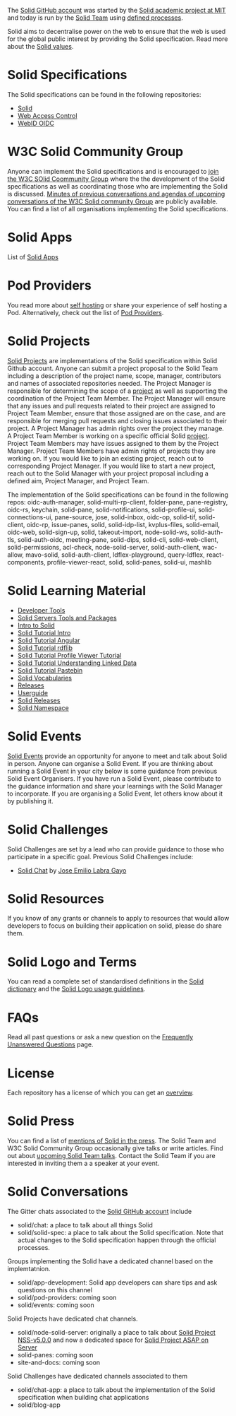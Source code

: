 The [Solid GitHub account](https://github.com/solid) was started by the [Solid academic project at MIT](https://solid.mit.edu) and today is run by the [Solid Team](https://github.com/solid/information/blob/master/solid-team.md) using [defined processes](https://github.com/solid/information/blob/master/decision-making-processes.md).

Solid aims to decentralise power on the web to ensure that the web is used for the global public interest by providing the Solid specification. Read more about the [Solid values](https://github.com/solid/information/blob/master/solid-values.md). 

# Solid Specifications 
The Solid specifications can be found in the following repositories: 
* [Solid](https://github.com/solid/solid-spec)  
* [Web Access Control](https://github.com/solid/web-access-control-spec) 
* [WebID OIDC](https://github.com/solid/webid-oidc-spec)

# W3C Solid Community Group
Anyone can implement the Solid specifications and is encouraged to [join the W3C SOlid Coommunity Group](https://www.w3.org/community/solid/) where the the development of the Solid specifications as well as coordinating those who are implementing the Solid is discussed. [Minutes of previous conversations and agendas of upcoming conversations of the W3C Solid community Group](https://www.w3.org/community/solid/wiki/Meetings) are publicly available. You can find a list of all organisations implementing the Solid specifications. 

 # Solid Apps
List of [Solid Apps](https://github.com/solid/solid-apps)

 # Pod Providers
 You read more about [self hosting](https://github.com/solid/information/blob/master/self-hosting.md) or share your experience of self hosting a Pod. Alternatively, check out the list of [Pod Providers](https://github.com/solid/information/blob/master/pod-providers.md). 

# Solid Projects 
[Solid Projects](https://github.com/orgs/solid/projects) are implementations of the Solid specification within Solid Github account. Anyone can submit a project proposal to the Solid Team including a description of the project name, scope, manager, contributors and names of associated repositories needed. The Project Manager is responsible for determining the scope of a [project](https://github.com/orgs/solid/projects) as well as supporting the coordination of the Project Team Member. The Project Manager will ensure that any issues and pull requests related to their project are assigned to Project Team Member, ensure that those assigned are on the case, and are responsible for merging pull requests and closing issues associated to their project. A Project Manager has admin rights over the project they manage. A Project Team Member is working on a specific official Solid [project](https://github.com/orgs/solid/projects). Project Team Members may have issues assigned to them by the Project  Manager. Project Team Members have admin rights of projects they are working on. If you would like to join an existing project, reach out to corresponding Project Manager. If you would like to start a new project, reach out to the Solid Manager with your project proposal including a defined aim, Project Manager, and Project Team.

The implementation of the Solid specifications can be found in the following repos:
oidc-auth-manager, solid-multi-rp-client, folder-pane, pane-registry, oidc-rs, keychain, solid-pane, solid-notifications, solid-profile-ui, solid-connections-ui, pane-source, jose, solid-inbox, oidc-op, solid-tif, solid-client, oidc-rp, issue-panes, solid, solid-idp-list, kvplus-files, solid-email, oidc-web, solid-sign-up, solid, takeout-import, node-solid-ws, solid-auth-tls,  solid-auth-oidc, meeting-pane, solid-dips, solid-cli, solid-web-client, solid-permissions, acl-check, node-solid-server, solid-auth-client, wac-allow, mavo-solid, solid-auth-client, ldflex-playground, query-ldflex, react-components, profile-viewer-react, solid, solid-panes, solid-ui, mashlib

# Solid Learning Material
* [Developer Tools](https://github.com/solid/information/blob/master/developer-tools.md)
* [Solid Servers Tools and Packages](https://github.com/solid/solid-platform)
* [Intro to Solid](https://github.com/solid/intro-to-solid-slides)
* [Solid Tutorial Intro](https://github.com/solid/solid-tutorial-intro)
* [Solid Tutorial Angular](https://github.com/solid/solid-tutorial-angular)
* [Solid Tutorial rdflib](https://github.com/solid/solid-tutorial-angular.js)
* [Solid Tutorial Profile Viewer Tutorial](https://github.com/solid/profile-viewer-tutorial)
* [Solid Tutorial Understanding Linked Data](https://github.com/solid/understanding-linked-data)
* [Solid Tutorial Pastebin](https://github.com/solid/solid-tutorial-pastebin)
* [Solid Vocabularies](https://github.com/solid/vocab)
* [Releases](https://github.com/solid/releases)
* [Userguide](https://github.com/solid/userguide)
* [Solid Releases](https://github.com/solid/releases)
* [Solid Namespace](https://github.com/solid/solid-namespace) 

# Solid Events 
[Solid Events](https://github.com/solid/information/blob/master/solid-events.md) provide an opportunity for anyone to meet and talk about Solid in person. Anyone can organise a Solid Event. If you are thinking about running a Solid Event in your city below is some guidance from previous Solid Event Organisers. If you have run a Solid Event, please contribute to the guidance information and share your learnings with the Solid Manager to incorporate. If you are organising a Solid Event, let others know about it by publishing it. 

# Solid Challenges 
Solid Challenges are set by a lead who can provide guidance to those who participate in a specific goal. Previous Solid Challenges include: 
* [Solid Chat](https://gitter.im/solid/chat-app) by [Jose Emilio Labra Gayo](https://github.com/labra)

# Solid Resources 
If you know of any grants or channels to apply to resources that would allow developers to focus on building their application on solid, please do share them. 

# Solid Logo and Terms 
You can read a complete set of standardised definitions in the [Solid dictionary](https://github.com/solid/information/blob/master/solid-dictionary.md) and the [Solid Logo usage guidelines](https://github.com/solid/information/blob/master/solid-logo-usage-guidelines.md). 

# FAQs 
Read all past questions or ask a new question on the [Frequently Unanswered Questions](https://github.com/solid/information/blob/master/frequently-unanswered-questions.md) page. 

# License 
Each repository has a license of which you can get an [overview](https://github.com/solid/information/blob/master/license.md). 

# Solid Press 
You can find a list of [mentions of Solid in the press](https://github.com/solid/information/blob/master/solid-resources.md). The Solid Team and W3C Solid Community Group occasionally give talks or write articles. Find out about [upcoming Solid Team talks](https://github.com/solid/information/blob/master/solid-team-talks.md). Contact the Solid Team if you are interested in inviting them a a speaker at your event.   

# Solid Conversations
The  Gitter chats associated to the [Solid GitHub account](https://github.com/solid) include 

* solid/chat: a place to talk about all things Solid
* solid/solid-spec: a place to talk about the Solid specification. Note that actual changes to the Solid specification happen through the official processes. 

Groups implementing the Solid  have a dedicated channel based on the implemtatnion. 
* solid/app-development: Solid app developers can share tips and ask questions on this channel 
* solid/pod-providers: coming soon
* solid/events: coming soon

Solid Projects have dedicated chat channels. 
* solid/node-solid-server: originally a place to talk about [Solid Project NSS-v5.0.0](https://github.com/orgs/solid/projects/1) and now a dedicated space for [Solid Project ASAP on Server](https://github.com/orgs/solid/projects/2)
* solid-panes: coming soon
* site-and-docs: coming soon

Solid Challenges have dedicated channels associated to them
* solid/chat-app: a place to talk about the implementation of the Solid specification when building chat applications
* solid/blog-app
